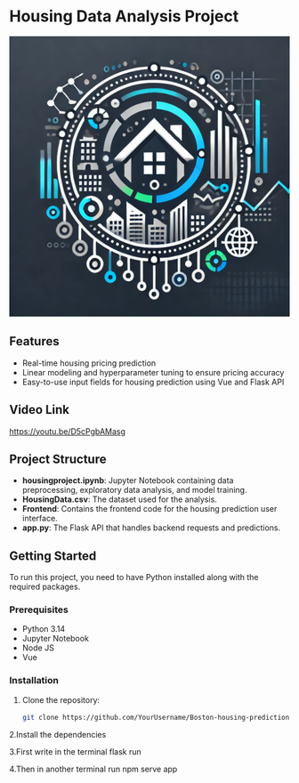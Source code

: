 # Housing Data Analysis Project

![Boston-housing-prediction Logo](boston.png)

## Features
- Real-time housing pricing prediction
- Linear modeling and hyperparameter tuning to ensure pricing accuracy
- Easy-to-use input fields for housing prediction using Vue and Flask API

## Video Link
https://youtu.be/D5cPgbAMasg

## Project Structure

- **housingproject.ipynb**: Jupyter Notebook containing data preprocessing, exploratory data analysis, and model training.
- **HousingData.csv**: The dataset used for the analysis.
- **Frontend**: Contains the frontend code for the housing prediction user interface.
- **app.py**: The Flask API that handles backend requests and predictions.


## Getting Started

To run this project, you need to have Python installed along with the required packages.

### Prerequisites

- Python 3.14
- Jupyter Notebook
- Node JS
- Vue

### Installation

1. Clone the repository:
   ```bash
   git clone https://github.com/YourUsername/Boston-housing-prediction.git

2.Install the dependencies

3.First write in the terminal flask run

4.Then in another terminal run npm serve app

